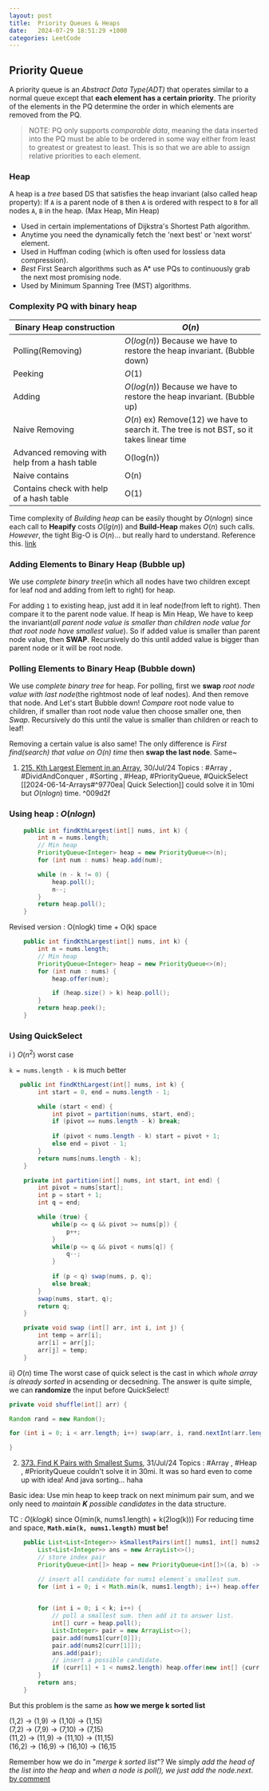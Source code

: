 ```yaml
---
layout: post
title:  Priority Queues & Heaps
date:   2024-07-29 18:51:29 +1000
categories: LeetCode
--- 
```

## Priority Queue
A priority queue is an _Abstract Data Type(ADT)_ that operates similar to a normal queue except that __each element has a certain priority__. The priority of the elements in the PQ determine the order in which elements are removed from the PQ.

>NOTE: PQ only supports _comparable data_, meaning the data inserted into the PQ must be able to be ordered in some way either from least to greatest or greatest to least. This is so that we are able to assign relative priorities to each element.

### Heap
A heap is a _tree_ based DS that satisfies the heap invariant (also called heap property): If `A` is a parent node of `B` then `A` is ordered with respect to `B` for all nodes `A`, `B` in the heap.
(Max Heap, Min Heap)

- Used in certain implementations of Dijkstra's Shortest Path algorithm.
- Anytime you need the dynamically fetch the 'next best' or 'next worst' element.
- Used in Huffman coding (which is often used for lossless data compression).
- _Best_ First Search algorithms such as A* use PQs to continuously grab the next most promising node.
- Used by Minimum Spanning Tree (MST) algorithms.

### Complexity PQ with binary heap
Binary Heap construction | $O(n)$
---------|---------
Polling(Removing) | $O(log(n))$ Because we have to restore the heap invariant. (Bubble down)
Peeking | $O(1)$
Adding | $O(log(n))$ Because we have to restore the heap invariant. (Bubble up)
Naive Removing | $O(n)$ ex) Remove(12) we have to search it. The tree is not BST, so it takes linear time
Advanced removing with help from a hash table | O(log(n))
Naive contains | O(n)
Contains check with help of a hash table | O(1)

Time complexity of _Building heap_ can be easily thought by $O(nlogn)$ since each call to **Heapify** costs $O(lg(n))$ and **Build-Heap** makes $O(n)$ such calls.
_However_, the tight Big-O is $O(n)$... but really hard to understand.
Reference this. [link](https://www.geeksforgeeks.org/time-complexity-of-building-a-heap/)

### Adding Elements to Binary Heap (Bubble up)
We use _complete binary tree_(in which all nodes have two children except for leaf nod and adding from left to right) for heap.

For adding `1` to existing heap, just add it in leaf node(from left to right). Then compare it to the parent node value. If  heap is Min Heap, We have to keep the invariant(_all parent node value is smaller than children node value for that root node have smallest value_). So if added value is smaller than parent node value, then __SWAP__. Recursively do this until added value is bigger than parent node or it will be root node.

### Polling Elements to Binary Heap (Bubble down)
We use _complete binary tree_ for heap.
For polling, first we __swap__ _root node value with last node_(the rightmost node of leaf nodes). And then remove that node. And Let's start Bubble down! _Compare_ root node value to children, if smaller than root node value then choose smaller one, then _Swap_. Recursively do this until the value is smaller than children or reach to leaf!

Removing a certain value is also same! The only difference is _First find(search) that value on O(n) time_ then __swap the last node__. Same~ 

1. [215. Kth Largest Element in an Array](https://leetcode.com/problems/kth-largest-element-in-an-array/), 30/Jul/24
Topics : #Array , #DividAndConquer , #Sorting , #Heap, #PriorityQueue, #QuickSelect
[[2024-06-14-Arrays#^9770ea| Quick Selection]]
could solve it in 10mi but $O(nlogn)$ time. ^009d2f

### Using heap : $O(nlogn)$
```java
    public int findKthLargest(int[] nums, int k) {
        int n = nums.length;
        // Min heap
        PriorityQueue<Integer> heap = new PriorityQueue<>(n);
        for (int num : nums) heap.add(num);

        while (n - k != 0) {
            heap.poll();
            n--;
        }
        return heap.poll();
    }
```

Revised version : O(nlogk) time + O(k) space
```java
    public int findKthLargest(int[] nums, int k) {
        int n = nums.length;
        // Min heap
        PriorityQueue<Integer> heap = new PriorityQueue<>(n);
        for (int num : nums) {
            heap.offer(num);

            if (heap.size() > k) heap.poll();
        }
        return heap.peek();
    }
```

### Using QuickSelect 
i ) $O(n^2)$ worst case

`k = nums.length - k` is much better
```java
   public int findKthLargest(int[] nums, int k) {
        int start = 0, end = nums.length - 1;

        while (start < end) {
            int pivot = partition(nums, start, end);
            if (pivot == nums.length - k) break;
            
            if (pivot < nums.length - k) start = pivot + 1;
            else end = pivot - 1;
        }
        return nums[nums.length - k];
    }

    private int partition(int[] nums, int start, int end) {
        int pivot = nums[start];
        int p = start + 1;
        int q = end;

        while (true) {
            while(p <= q && pivot >= nums[p]) {
                p++;
            }
            while(p <= q && pivot < nums[q]) {
                q--;
            }
              
            if (p < q) swap(nums, p, q);
            else break;
        }
        swap(nums, start, q);
        return q;     
    }

    private void swap (int[] arr, int i, int j) {
        int temp = arr[i];
        arr[i] = arr[j];
        arr[j] = temp;
    }
```

ii) $O(n)$ time
The worst case of quick select is the cast in which _whole array is already sorted_ in acsending or decsedning.
The answer is quite simple, we can __randomize__ the input before QuickSelect!

```java
private void shuffle(int[] arr) {

Random rand = new Random();

for (int i = 0; i < arr.length; i++) swap(arr, i, rand.nextInt(arr.length));

}
```

2. [373. Find K Pairs with Smallest Sums](https://leetcode.com/problems/find-k-pairs-with-smallest-sums/), 31/Jul/24
Topics : #Array , #Heap , #PriorityQueue 
couldn't solve it in 30mi. It was so hard even to come up with idea!
And java sorting... haha

Basic idea: Use min heap to keep track on next minimum pair sum, and we only need to _maintain __K__ possible candidates_ in the data structure.

TC : $O(klogk)$ since O(min(k, nums1.length) +  k(2log(k)))
For reducing time and space, __`Math.min(k, nums1.length)` must be!__
```java
    public List<List<Integer>> kSmallestPairs(int[] nums1, int[] nums2, int k) {
        List<List<Integer>> ans = new ArrayList<>();
        // store index pair
        PriorityQueue<int[]> heap = new PriorityQueue<int[]>((a, b) -> (nums1[a[0]]+nums2[a[1]]) - (nums1[b[0]]+nums2[b[1]]));

        // insert all candidate for nums1 element`s smallest sum.
        for (int i = 0; i < Math.min(k, nums1.length); i++) heap.offer(new int[] {i, 0});
        

        for (int i = 0; i < k; i++) {
            // poll a smallest sum. then add it to answer list.
            int[] curr = heap.poll();
            List<Integer> pair = new ArrayList<>();
            pair.add(nums1[curr[0]]);
            pair.add(nums2[curr[1]]);
            ans.add(pair);
            // insert a possible candidate.
            if (curr[1] + 1 < nums2.length) heap.offer(new int[] {curr[0], curr[1] + 1});
        }
        return ans;
    }
```

But this problem is the same as __how we merge k sorted list__

(1,2) -> (1,9) -> (1,10) -> (1,15)  
(7,2) -> (7,9) -> (7,10) -> (7,15)  
(11,2) -> (11,9) -> (11,10) -> (11,15)  
(16,2) -> (16,9) -> (16,10) -> (16,15

Remember how we do in "_merge k sorted list_"? We simply _add the head of the list into the heap_ and _when a node is poll(), we just add the node.next_.
[by comment](https://leetcode.com/problems/find-k-pairs-with-smallest-sums/solutions/84551/simple-java-o-klogk-solution-with-explanation/comments/232946)